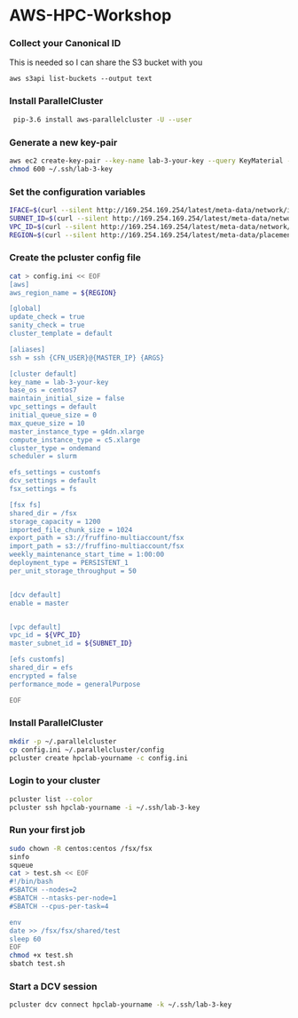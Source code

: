 # AWS-HPC-Workshop


### Collect your Canonical ID
This is needed so I can share the S3 bucket with you

`aws s3api list-buckets --output text`

### Install ParallelCluster
```bash
 pip-3.6 install aws-parallelcluster -U --user
``` 
 
### Generate a new key-pair
```bash
aws ec2 create-key-pair --key-name lab-3-your-key --query KeyMaterial --output text >> ~/.ssh/lab-3-key
chmod 600 ~/.ssh/lab-3-key
```

### Set the configuration variables

```bash
IFACE=$(curl --silent http://169.254.169.254/latest/meta-data/network/interfaces/macs/)
SUBNET_ID=$(curl --silent http://169.254.169.254/latest/meta-data/network/interfaces/macs/${IFACE}/subnet-id)
VPC_ID=$(curl --silent http://169.254.169.254/latest/meta-data/network/interfaces/macs/${IFACE}/vpc-id)
REGION=$(curl --silent http://169.254.169.254/latest/meta-data/placement/availability-zone | sed 's/[a-z]$//')

```

### Create the pcluster config file
```bash
cat > config.ini << EOF
[aws]
aws_region_name = ${REGION}

[global]
update_check = true
sanity_check = true
cluster_template = default

[aliases]
ssh = ssh {CFN_USER}@{MASTER_IP} {ARGS}

[cluster default]
key_name = lab-3-your-key
base_os = centos7
maintain_initial_size = false
vpc_settings = default
initial_queue_size = 0
max_queue_size = 10
master_instance_type = g4dn.xlarge
compute_instance_type = c5.xlarge
cluster_type = ondemand
scheduler = slurm

efs_settings = customfs
dcv_settings = default
fsx_settings = fs

[fsx fs]
shared_dir = /fsx
storage_capacity = 1200
imported_file_chunk_size = 1024
export_path = s3://fruffino-multiaccount/fsx
import_path = s3://fruffino-multiaccount/fsx
weekly_maintenance_start_time = 1:00:00
deployment_type = PERSISTENT_1
per_unit_storage_throughput = 50


[dcv default]
enable = master


[vpc default]
vpc_id = ${VPC_ID}
master_subnet_id = ${SUBNET_ID}

[efs customfs]
shared_dir = efs
encrypted = false
performance_mode = generalPurpose

EOF
```

### Install ParallelCluster                                                                                                               

```bash
mkdir -p ~/.parallelcluster
cp config.ini ~/.parallelcluster/config
pcluster create hpclab-yourname -c config.ini
```

### Login to your cluster
```bash
pcluster list --color
pcluster ssh hpclab-yourname -i ~/.ssh/lab-3-key
```

### Run your first job
```bash
sudo chown -R centos:centos /fsx/fsx
sinfo
squeue
cat > test.sh << EOF
#!/bin/bash
#SBATCH --nodes=2
#SBATCH --ntasks-per-node=1
#SBATCH --cpus-per-task=4

env
date >> /fsx/fsx/shared/test
sleep 60
EOF
chmod +x test.sh
sbatch test.sh

```

### Start a DCV session
```bash
pcluster dcv connect hpclab-yourname -k ~/.ssh/lab-3-key
```
